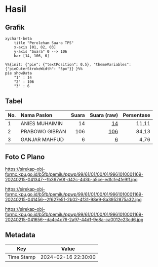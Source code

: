 # Hasil

## Grafik

```mermaid
xychart-beta
    title "Perolehan Suara TPS"
    x-axis [01, 02, 03]
    y-axis "Suara" 0 --> 106
    bar [14, 106, 6]
```

```mermaid
%%{init: {"pie": {"textPosition": 0.5}, "themeVariables": {"pieOuterStrokeWidth": "5px"}} }%%
pie showData
    "1" : 14
    "2" : 106
    "3" : 6
```

## Tabel

| No. | Nama Paslon    | Suara | Suara (raw) | Persentase |
|:--- |:-------------- | -----:| -----------:| ----------:|
| 1   | ANIES MUHAIMIN | 14    | [14][p-1]   | 11,11      |
| 2   | PRABOWO GIBRAN | 106   | [106][p-2]  | 84,13      |
| 3   | GANJAR MAHFUD  | 6     | [6][p-3]    | 4,76       |


[p-1]: https://github.com/gigit-pemilu/pemilu-2024-99-luar-negeri/blob/main/pilpres/hitung-suara/sub/99-luar-negeri/sub/61-kota-kinabalu-malaysia/sub/01-kota-kinabalu-malaysia/sub/0001-kota-kinabalu-malaysia/sub/169-ksk-158/sub/paslon-1.txt
[p-2]: https://github.com/gigit-pemilu/pemilu-2024-99-luar-negeri/blob/main/pilpres/hitung-suara/sub/99-luar-negeri/sub/61-kota-kinabalu-malaysia/sub/01-kota-kinabalu-malaysia/sub/0001-kota-kinabalu-malaysia/sub/169-ksk-158/sub/paslon-2.txt
[p-3]: https://github.com/gigit-pemilu/pemilu-2024-99-luar-negeri/blob/main/pilpres/hitung-suara/sub/99-luar-negeri/sub/61-kota-kinabalu-malaysia/sub/01-kota-kinabalu-malaysia/sub/0001-kota-kinabalu-malaysia/sub/169-ksk-158/sub/paslon-3.txt

## Foto C Plano

https://sirekap-obj-formc.kpu.go.id/b5fb/pemilu/ppwp/99/61/01/00/01/9961010001169-20240215-041347--1b367e0f-d42c-4d3b-a5ce-edfc1e4fe9ff.jpg

https://sirekap-obj-formc.kpu.go.id/b5fb/pemilu/ppwp/99/61/01/00/01/9961010001169-20240215-041456--2f627e51-2b02-4f31-98e9-8a3952875a32.jpg

https://sirekap-obj-formc.kpu.go.id/b5fb/pemilu/ppwp/99/61/01/00/01/9961010001169-20240215-041656--da4c4c76-2a97-44d1-9e8a-ca0012e23cd6.jpg


## Metadata

| Key        | Value               |
| ---------- | ------------------- |
| Time Stamp | 2024-02-16 22:30:00 |



